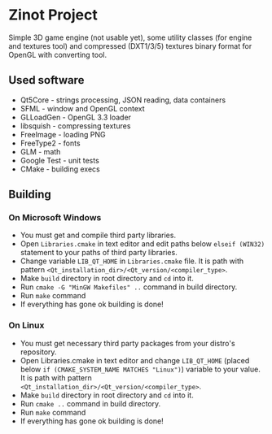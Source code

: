 # Zinot Project
Simple 3D game engine (not usable yet), some utility classes (for engine and textures tool) 
and compressed (DXT1/3/5) textures binary format for OpenGL with converting tool.

## Used software
- Qt5Core - strings processing, JSON reading, data containers
- SFML - window and OpenGL context
- GLLoadGen - OpenGL 3.3 loader
- libsquish - compressing textures
- FreeImage - loading PNG
- FreeType2 - fonts
- GLM - math
- Google Test - unit tests
- CMake - building execs

## Building
### On Microsoft Windows
- You must get and compile third party libraries.
- Open `Libraries.cmake` in text editor and edit paths below `elseif (WIN32)` statement to your paths of third party libraries.
- Change variable `LIB_QT_HOME` in `Libraries.cmake` file. It is path with pattern `<Qt_installation_dir>/<Qt_version/<compiler_type>`.
- Make `build` directory in root directory and `cd` into it.
- Run `cmake -G "MinGW Makefiles" ..` command in build directory.
- Run `make` command
- If everything has gone ok building is done!

### On Linux
- You must get necessary third party packages from your distro's repository.
- Open Libraries.cmake in text editor and change `LIB_QT_HOME` (placed below `if (CMAKE_SYSTEM_NAME MATCHES "Linux")`) variable to your value. It is path with pattern `<Qt_installation_dir>/<Qt_version/<compiler_type>`.
- Make `build` directory in root directory and `cd` into it.
- Run `cmake ..` command in build directory.
- Run `make` command
- If everything has gone ok building is done!